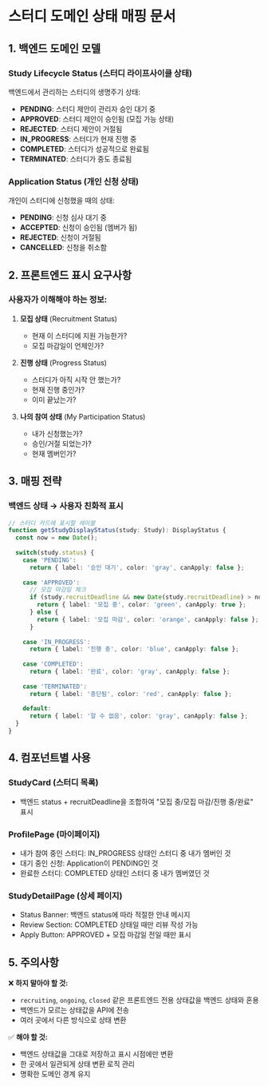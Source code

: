 # 스터디 도메인 상태 매핑 문서

## 1. 백엔드 도메인 모델

### Study Lifecycle Status (스터디 라이프사이클 상태)
백엔드에서 관리하는 스터디의 생명주기 상태:

- **PENDING**: 스터디 제안이 관리자 승인 대기 중
- **APPROVED**: 스터디 제안이 승인됨 (모집 가능 상태)
- **REJECTED**: 스터디 제안이 거절됨
- **IN_PROGRESS**: 스터디가 현재 진행 중
- **COMPLETED**: 스터디가 성공적으로 완료됨
- **TERMINATED**: 스터디가 중도 종료됨

### Application Status (개인 신청 상태)
개인이 스터디에 신청했을 때의 상태:

- **PENDING**: 신청 심사 대기 중
- **ACCEPTED**: 신청이 승인됨 (멤버가 됨)
- **REJECTED**: 신청이 거절됨
- **CANCELLED**: 신청을 취소함

## 2. 프론트엔드 표시 요구사항

### 사용자가 이해해야 하는 정보:

1. **모집 상태** (Recruitment Status)
   - 현재 이 스터디에 지원 가능한가?
   - 모집 마감일이 언제인가?

2. **진행 상태** (Progress Status)
   - 스터디가 아직 시작 안 했는가?
   - 현재 진행 중인가?
   - 이미 끝났는가?

3. **나의 참여 상태** (My Participation Status)
   - 내가 신청했는가?
   - 승인/거절 되었는가?
   - 현재 멤버인가?

## 3. 매핑 전략

### 백엔드 상태 → 사용자 친화적 표시

```typescript
// 스터디 카드에 표시할 레이블
function getStudyDisplayStatus(study: Study): DisplayStatus {
  const now = new Date();
  
  switch(study.status) {
    case 'PENDING':
      return { label: '승인 대기', color: 'gray', canApply: false };
    
    case 'APPROVED':
      // 모집 마감일 체크
      if (study.recruitDeadline && new Date(study.recruitDeadline) > now) {
        return { label: '모집 중', color: 'green', canApply: true };
      } else {
        return { label: '모집 마감', color: 'orange', canApply: false };
      }
    
    case 'IN_PROGRESS':
      return { label: '진행 중', color: 'blue', canApply: false };
    
    case 'COMPLETED':
      return { label: '완료', color: 'gray', canApply: false };
    
    case 'TERMINATED':
      return { label: '중단됨', color: 'red', canApply: false };
    
    default:
      return { label: '알 수 없음', color: 'gray', canApply: false };
  }
}
```

## 4. 컴포넌트별 사용

### StudyCard (스터디 목록)
- 백엔드 status + recruitDeadline을 조합하여 "모집 중/모집 마감/진행 중/완료" 표시

### ProfilePage (마이페이지)
- 내가 참여 중인 스터디: IN_PROGRESS 상태인 스터디 중 내가 멤버인 것
- 대기 중인 신청: Application이 PENDING인 것
- 완료한 스터디: COMPLETED 상태인 스터디 중 내가 멤버였던 것

### StudyDetailPage (상세 페이지)
- Status Banner: 백엔드 status에 따라 적절한 안내 메시지
- Review Section: COMPLETED 상태일 때만 리뷰 작성 가능
- Apply Button: APPROVED + 모집 마감일 전일 때만 표시

## 5. 주의사항

❌ **하지 말아야 할 것:**
- `recruiting`, `ongoing`, `closed` 같은 프론트엔드 전용 상태값을 백엔드 상태와 혼용
- 백엔드가 모르는 상태값을 API에 전송
- 여러 곳에서 다른 방식으로 상태 변환

✅ **해야 할 것:**
- 백엔드 상태값을 그대로 저장하고 표시 시점에만 변환
- 한 곳에서 일관되게 상태 변환 로직 관리
- 명확한 도메인 경계 유지